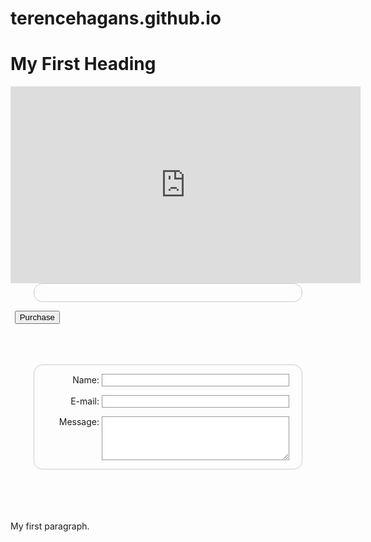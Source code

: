 # terencehagans.github.io

<!DOCTYPE html>
<html>


<head>
    <meta charset="utf-8">
    <title>Your first HTML form, styled</title>
    <style>
      form {
        /* Just to center the form on the page */
        margin: 0 auto;
        width: 400px;
        /* To see the outline of the form */
        padding: 1em;
        border: 1px solid #CCC;
        border-radius: 1em;
      }
      form div + div {
        margin-top: 1em;
      }
      label {
        /* To make sure that all labels have the same size and are properly aligned */
        display: inline-block;
        width: 90px;
        text-align: right;
      }
      input, textarea {
        /* To make sure that all text fields have the same font settings By default, textareas have a monospace font */
        font: 1em sans-serif;
        /* To give the same size to all text fields */
        width: 300px;
        box-sizing: border-box; /* To harmonize the look & feel of text field border */
        border: 1px solid #999;
      }
      input:focus, textarea:focus {
        /* To give a little highlight on active elements */
        border-color: #000;
      }
      textarea {
        /* To properly align multiline text fields with their labels */
        vertical-align: top;
        /* To give enough room to type some text */
        height: 5em;
      }
      .button {
        /* To position the buttons to the same position of the text fields */
        padding-left: 90px;
        /* same size as the label elements */
      }
      button {
        /* This extra margin represent roughly the same space as the space between the labels and their text fields */
        margin-left: .5em;
      }
    </style>
</head>




<body>

<h1>My First Heading</h1>

<iframe width="560" height="315" src="https://www.youtube.com/embed/hQ2vQkhK15k" frameborder="0" allow="autoplay; encrypted-media" allowfullscreen></iframe>

<form action="your-server-side-code" method="POST">
  <script
    src="https://checkout.stripe.com/checkout.js" class="stripe-button"
    data-key="pk_test_CbIPmJVZ0QX4fknCtPRGAwLD"
    data-amount="999"
    data-name="ROAMD, LLC"
    data-description="Widget"
    data-image="https://stripe.com/img/documentation/checkout/marketplace.png"
    data-locale="auto">
  </script>
</form>


<script src="https://checkout.stripe.com/checkout.js"></script>

<button id="customButton">Purchase</button>

<script>
var handler = StripeCheckout.configure({
  key: 'pk_test_CbIPmJVZ0QX4fknCtPRGAwLD',
  image: 'https://stripe.com/img/documentation/checkout/marketplace.png',
  locale: 'auto',
  token: function(token) {
    // You can access the token ID with `token.id`.
    // Get the token ID to your server-side code for use.
  }
});

document.getElementById('customButton').addEventListener('click', function(e) {
  // Open Checkout with further options:
  handler.open({
    name: 'ROAMD, LLC',
    description: '2 widgets',
    amount: 2000
  });
  e.preventDefault();
});

// Close Checkout on page navigation:
window.addEventListener('popstate', function() {
  handler.close();
});
</script>

<br>
<br>
<br>

<form action="/my-handling-form-page" method="post">
  <div>
    <label for="name">Name:</label>
    <input type="text" id="name" name="user_name">
  </div>
  <div>
    <label for="mail">E-mail:</label>
    <input type="email" id="mail" name="user_mail">
  </div>
  <div>
    <label for="msg">Message:</label>
    <textarea id="msg" name="user_message"></textarea>
  </div>
</form>



<br>
<br>



<br>
<br>

<p>My first paragraph.</p>

</body>
</html>
